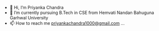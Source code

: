 


- 👋 Hi, I’m Priyanka Chandra 
- 🌱 I’m currently pursuing B.Tech in CSE
                 from 
     Hemvati Nandan Bahuguna Garhwal University
- 📫 How to reach me priyankachandra1000@gmail.com  ...


